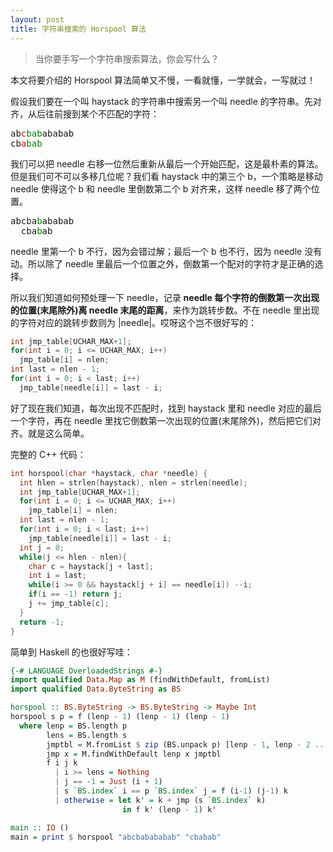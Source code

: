 ```yaml
---
layout: post
title: 字符串搜索的 Horspool 算法
---
```


>当你要手写一个字符串搜索算法，你会写什么？

本文将要介绍的 Horspool 算法简单又不慢，一看就懂，一学就会，一写就过！

假设我们要在一个叫 haystack 的字符串中搜索另一个叫 needle 的字符串。先对齐，从后往前搜到某个不匹配的字符：

<pre>
ab<font color=red>c</font><font color=green>bab</font>ababab
cb<font color=red>a</font><font color=green>bab</font>
</pre>

我们可以把 needle 右移一位然后重新从最后一个开始匹配，这是最朴素的算法。但是我们可不可以多移几位呢？我们看 haystack 中的第三个 b，一个策略是移动 needle 使得这个 b 和 needle 里倒数第二个 b 对齐来，这样 needle 移了两个位置。

<pre>
abcba<font color=green>b</font>ababab
  cba<font color=green>b</font>ab
</pre>

needle 里第一个 b 不行，因为会错过解；最后一个 b 也不行，因为 needle 没有动。所以除了 needle 里最后一个位置之外，倒数第一个配对的字符才是正确的选择。

所以我们知道如何预处理一下 needle，记录 **needle 每个字符的倒数第一次出现的位置(末尾除外)离 needle 末尾的距离**，来作为跳转步数。不在 needle 里出现的字符对应的跳转步数则为 \|needle\|。哎呀这个岂不很好写的：

```cpp
int jmp_table[UCHAR_MAX+1];
for(int i = 0; i <= UCHAR_MAX; i++)
  jmp_table[i] = nlen;
int last = nlen - 1;
for(int i = 0; i < last; i++)
  jmp_table[needle[i]] = last - i;
```

好了现在我们知道，每次出现不匹配时，找到 haystack 里和 needle 对应的最后一个字符，再在 needle 里找它倒数第一次出现的位置(末尾除外)，然后把它们对齐。就是这么简单。

完整的 C++ 代码：
```cpp
int horspool(char *haystack, char *needle) {
  int hlen = strlen(haystack), nlen = strlen(needle);
  int jmp_table[UCHAR_MAX+1];
  for(int i = 0; i <= UCHAR_MAX; i++)
    jmp_table[i] = nlen;
  int last = nlen - 1;
  for(int i = 0; i < last; i++)
    jmp_table[needle[i]] = last - i;
  int j = 0;
  while(j <= hlen - nlen){
    char c = haystack[j + last];
    int i = last;
    while(i >= 0 && haystack[j + i] == needle[i]) --i;
    if(i == -1) return j;
    j += jmp_table[c];
  }
  return -1;
}
```

简单到 Haskell 的也很好写哇：
```haskell
{-# LANGUAGE OverloadedStrings #-}
import qualified Data.Map as M (findWithDefault, fromList)
import qualified Data.ByteString as BS

horspool :: BS.ByteString -> BS.ByteString -> Maybe Int
horspool s p = f (lenp - 1) (lenp - 1) (lenp - 1)
  where lenp = BS.length p
        lens = BS.length s
        jmptbl = M.fromList $ zip (BS.unpack p) [lenp - 1, lenp - 2 .. 1]
        jmp x = M.findWithDefault lenp x jmptbl
        f i j k
          | i >= lens = Nothing
          | j == -1 = Just (i + 1)
          | s `BS.index` i == p `BS.index` j = f (i-1) (j-1) k
          | otherwise = let k' = k + jmp (s `BS.index` k)
                         in f k' (lenp - 1) k'

main :: IO ()
main = print $ horspool "abcbabababab" "cbabab"
```
